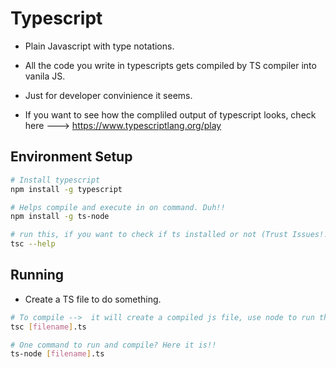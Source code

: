 # Typescript

- Plain Javascript with type notations.

- All the code you write in typescripts gets compiled by TS compiler into vanila JS.

- Just for developer convinience it seems.

- If you want to see how the compliled output of typescript looks, check here ---> https://www.typescriptlang.org/play

## Environment Setup

```bash
# Install typescript
npm install -g typescript

# Helps compile and execute in on command. Duh!!
npm install -g ts-node

# run this, if you want to check if ts installed or not (Trust Issues!! :P)
tsc --help
```

## Running

- Create a TS file to do something.

```bash
# To compile -->  it will create a compiled js file, use node to run the compiled js
tsc [filename].ts

# One command to run and compile? Here it is!!
ts-node [filename].ts
```
